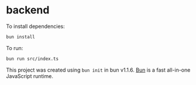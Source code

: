 # backend

To install dependencies:

```bash
bun install
```

To run:

```bash
bun run src/index.ts
```

This project was created using `bun init` in bun v1.1.6. [Bun](https://bun.sh) is a fast all-in-one JavaScript runtime.
